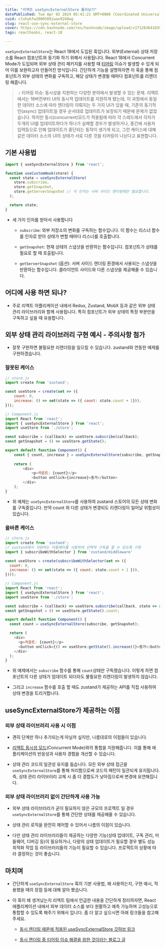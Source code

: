 ```yaml
---
title: "리액트 useSyncExternalStore 톺아보기"
datePublished: Tue Apr 02 2024 05:41:21 GMT+0000 (Coordinated Universal Time)
cuid: cluhybfw2000509jwax9240wg
slug: react-use-sync-external-store
cover: https://cdn.hashnode.com/res/hashnode/image/upload/v1712036410396/65d1b619-d01f-4b57-9d00-85802d3f0792.webp
tags: reacthooks, react-18

---
```


`useSyncExternalStore`는 React 18에서 도입된 훅입니다. 외부(External) 상태 저장소를 React 컴포넌트와 동기화 하기 위해서 사용됩니다. React 18에서 Concurrent Mode가 도입되며 외부 상태 관리 패키지를 사용할 때 [티어링](https://github.com/reactwg/react-18/discussions/69) 이슈가 발생할 수 있게 되어 이를 보완하고자 만들어진 방식입니다. 간단하게 기능을 설명하자면 이 훅을 통해 컴포넌트가 외부 상태의 변화를 구독하고, 해당 상태가 변경될 때마다 컴포넌트를 리렌더링 해줍니다.

> ﹗티어링 이슈: 동시성을 지원하는 다양한 분야에서 발생할 수 있는 문제. 리액트에서는 18버전부터 UI의 동시적 업데이트를 지원하게 됐는데, 이 과정에서 동일한 데이터 소스에 따라 렌더링이 이뤄지는 두 가지 UI가 있을 때, 기존의 동기적인(async) 업데이트일 경우 순서대로 업데이트가 보장되기 때문에 문제가 없었습니다. 하지만 동시(concurrent)모드가 적용됨에 따라 각 스레드에서 각자가 두개의 UI를 업데이트하다가 하나가 실패할 경우가 발생하거나, 중간에 사용자 입력등으로 인해 업데이트가 중단되는 동작이 생기게 되고, 그런 케이스에 대해 같은 데이터 소스의 UI의 상태가 서로 다른 것을 티어링이 나뉜다고 표현합니다.

## 기본 사용법

```javascript
import { useSyncExternalStore } from 'react';

function useCustomHook(store) {
  const state = useSyncExternalStore(
    store.subscribe,
    store.getSnapshot,
    store.getServerSnapshot // 이 인자는 서버 사이드 렌더링에만 필요합니다.
  );

  return state;
}
```

* 세 가지 인자를 받아서 사용합니다
    
    * `subscribe`: 외부 저장소의 변화를 구독하는 함수입니다. 이 함수는 리스너 함수를 인자로 받아 상태가 변할 때마다 리스너를 호출합니다.
        
    * `getSnapshot`: 현재 상태의 스냅샷을 반환하는 함수입니다. 컴포넌트가 상태를 필요로 할 때 호출됩니다.
        
    * `getServerSnapshot` (옵션): 서버 사이드 렌더링 환경에서 사용되는 스냅샷을 반환하는 함수입니다. 클라이언트 사이드와 다른 스냅샷을 제공해줄 수 있습니다.
        

## 어디에 사용 하면 되나?

* 주로 리액트 어플리케이션 내에서 Redux, Zustand, MobX 등과 같은 외부 상태 관리 라이브러리와 함께 사용됩니다. 특히 컴포넌트가 외부 상태의 특정 부분만을 구독하고 싶을 때 유용합니다.
    

## 외부 상태 관리 라이브러리 구현 예시 - 주의사항 첨가

* 잘못 구현하면 불필요한 리렌더링을 일으킬 수 있습니다. zustand와 연동한 예제를 구현하겠습니다.
    

### 잘못된 케이스

```javascript
// store.js
import create from 'zustand';

const useStore = create(set => ({
    count: 0,
    increase: () => set(state => ({ count: state.count + 1})),
}));

// Component.js
import React from 'react';
import { useSyncExternalStore } from 'react';
import useStore from './store';

const subscribe = (callback) => useStore.subscribe(callback);
const getSnapshot = () => useStore.getState();

export default function Component() {
    const { count, increase } = useSyncExternalStore(subscribe, getSnapshot);
    
    return (
        <div>
            <p>카운트: {count}</p>
            <button onClick={increase}>증가</button>
        </div>
    );
}
```

* 위 예제는 `useSyncExternalStore`를 사용하여 zustand 스토어의 모든 상태 변화를 구독중입니다. 만약 count 외 다른 상태가 변경되도 리렌더링이 일어날 위험성이 있습니다.
    

### 올바른 케이스

```javascript
// store.js
import create from 'zustand';
// zustand에서 지원하는 미들웨어를 사용하여 선택적 구독을 할 수 있도록 구현
import { subscribeWithSelector } from 'zustand/middleware'

const useStore = create(subscribeWithSelector(set => ({
  count: 0,
  increase: () => set(state => ({ count: state.count + 1 })),
})));

// Component.js
import React from 'react';
import { useSyncExternalStore } from 'react';
import useStore from './store';

const subscribe = (callback) => useStore.subscribe(callback, state => state.count);
const getSnapshot = () => useStore.getState().count;

export default function Component() {
  const count = useSyncExternalStore(subscribe, getSnapshot);

  return (
    <div>
      <p>카운트: {count}</p>
      <button onClick={() => useStore.getState().increase()}>증가</button>
    </div>
  );
}
```

* 위 예제에서는 `subscribe` 함수를 통해 `count`상태만 구독했습니다. 이렇게 하면 컴포넌트의 다른 상태가 업데이트 되더라도 불필요한 리렌더링이 발생하지 않습니다.
    
* 그리고 `increase` 함수를 호출 할 때도 zustand가 제공하는 API를 직접 사용하여 상태 변경을 트리거합니다.
    

## useSyncExternalStore가 제공하는 이점

### 외부 상태 라이브러리 사용 시 이점

* 괜히 단계만 하나 추가되는게 아닐까 싶지만, 나름대로의 이점들이 있습니다.
    
* [리액트 동시성 모드](https://medium.com/swlh/what-is-react-concurrent-mode-46989b5f15da)(Concurrent Mode)와의 통합을 지원해줍니다. 이를 통해 애플리케이션의 반응성과 사용자 경험을 개선할 수 있습니다.
    
* 상태 관리 코드의 일관성 유지를 돕습니다. 모든 외부 상태 접근을 `useSyncExternalStore`를 통해 처리함으로써 코드의 패턴이 일관되게 유지됩니다. 즉, 상태 관리 라이브러리 교체 시 좀 더 결합도가 낮아짐으로써 변경에 유연해집니다.
    

### 외부 상태 라이브러리 없이 간단하게 사용 가능

* 외부 상태 라이브러리가 굳이 필요하지 않은 규모의 프로젝트 일 경우 `useSyncExternalStore`를 통해 간단한 상태를 제공해줄 수 있습니다.
    
* 상태 관리 로직을 완전히 제어할 수 있어서 나름의 이점이 있습니다.
    
* 다만 상태 관리 라이브러리들이 제공하는 다양한 기능(상태 업데이트, 구독 관리, 미들웨어, 디버깅 등)이 필요하거나, 다량의 상태 업데이트가 필요할 경우 별도 성능 최적화 작업 등 라이브러리들의 기능이 필요할 수 있습니다. 프로젝트의 상황에 따라 결정하는 것이 좋습니다.
    

## 마치며

* 간단하게 `useSyncExternalStore` 훅의 기본 사용법, 왜 사용하는지, 구현 예시, 적용했을 때의 장점 등에 대해 알아 봤습니다.
    
* 이 훅이 왜 생겨났는지 리액트 팀에서 언급한 내용을 간단하게 정리하자면, React 애플리케이션 내에서 외부 데이터 소스를 보다 원활하고 예측 가능하며 고성능으로 통합할 수 있도록 해주기 위해서 입니다. 좀 더 알고 싶으시면 아래 링크들을 참고해주세요.
    
    * [동시 렌더링 때문에 적용된 useSyncExternalStore 깃허브 링크](https://github.com/reactwg/react-18/discussions/86)
        
    * [동시 렌더링 중 티어링 이슈 해결을 위한 것이라는 블로그 글](https://blog.saeloun.com/2021/12/30/react-18-useSyncExternalStore-api/)